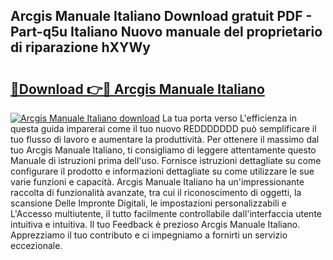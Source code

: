## Arcgis Manuale Italiano Download gratuit PDF - Part-q5u Italiano Nuovo manuale del proprietario di riparazione hXYWy

# <h2><a href="http://dfgaa04.blite.top/?on=Arcgis+Manuale+Italiano">🔗Download 👉🔴 Arcgis Manuale Italiano</a></h2>

[![Arcgis Manuale Italiano download](https://i.imgur.com/lujVjoI.png)](http://dfgaa04.blite.top/?on=Arcgis+Manuale+Italiano)
La tua porta verso L'efficienza in questa guida imparerai come il tuo nuovo REDDDDDDD può semplificare il tuo flusso di lavoro e aumentare la produttività. Per ottenere il massimo dal tuo Arcgis Manuale Italiano, ti consigliamo di leggere attentamente questo Manuale di istruzioni prima dell'uso. Fornisce istruzioni dettagliate su come configurare il prodotto e informazioni dettagliate su come utilizzare le sue varie funzioni e capacità. Arcgis Manuale Italiano ha un'impressionante raccolta di funzionalità avanzate, tra cui il riconoscimento di oggetti, la scansione Delle Impronte Digitali, le impostazioni personalizzabili e L'Accesso multiutente, il tutto facilmente controllabile dall'interfaccia utente intuitiva e intuitiva. Il tuo Feedback è prezioso Arcgis Manuale Italiano. Apprezziamo il tuo contributo e ci impegniamo a fornirti un servizio eccezionale.
